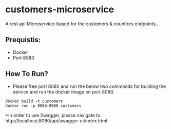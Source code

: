 # customers-microservice

A rest api Microservice-based for the customers & countires endpoints.. 

## Prequistis:
* Docker
* Port 8080


## How To Run?
* Please free port 8080 and run the below two commands for building the service and run the docker image on port 8080.
```docker
docker build -t customers
docker run -p 8080:8080 customers
```
*In order to use Swagger, please navigate to http://localhost:8080/api/swagger-ui/index.html


